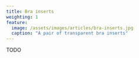 ```yaml
---
title: Bra inserts
weighting: 1
feature:
  image: /assets/images/articles/bra-inserts.jpg
  caption: "A pair of transparent bra inserts"
---
```


TODO